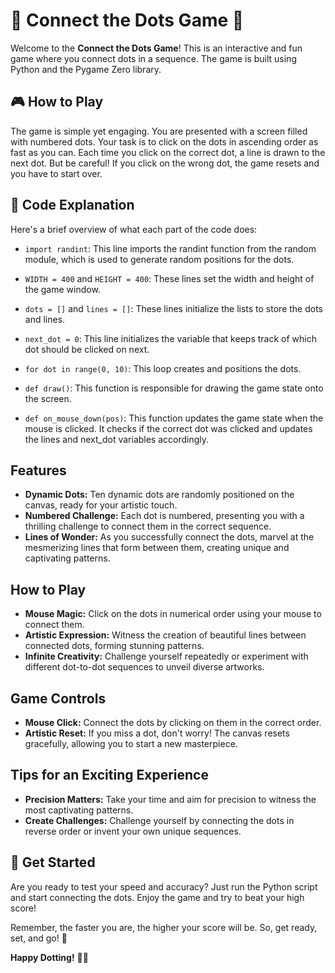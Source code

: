 # 🌟 Connect the Dots Game 🌟
Welcome to the **Connect the Dots Game**! This is an interactive and fun game where you connect dots in a sequence. The game is built using Python and the Pygame Zero library.

## 🎮 How to Play
The game is simple yet engaging. You are presented with a screen filled with numbered dots. Your task is to click on the dots in ascending order as fast as you can. Each time you click on the correct dot, a line is drawn to the next dot. But be careful! If you click on the wrong dot, the game resets and you have to start over.

## 📝 Code Explanation
Here's a brief overview of what each part of the code does:

- `import randint`: This line imports the randint function from the random module, which is used to generate random positions for the dots.

- `WIDTH = 400` and `HEIGHT = 400`: These lines set the width and height of the game window.

- `dots = []` and `lines = []`: These lines initialize the lists to store the dots and lines.

- `next_dot = 0`: This line initializes the variable that keeps track of which dot should be clicked on next.

- `for dot in range(0, 10)`: This loop creates and positions the dots.

- `def draw()`: This function is responsible for drawing the game state onto the screen.

- `def on_mouse_down(pos)`: This function updates the game state when the mouse is clicked. It checks if the correct dot was clicked and updates the lines and next_dot variables accordingly.

## Features
- **Dynamic Dots:** Ten dynamic dots are randomly positioned on the canvas, ready for your artistic touch.
- **Numbered Challenge:** Each dot is numbered, presenting you with a thrilling challenge to connect them in the correct sequence.
- **Lines of Wonder:** As you successfully connect the dots, marvel at the mesmerizing lines that form between them, creating unique and captivating patterns.
  
## How to Play
- **Mouse Magic:** Click on the dots in numerical order using your mouse to connect them.
- **Artistic Expression:** Witness the creation of beautiful lines between connected dots, forming stunning patterns.
- **Infinite Creativity:** Challenge yourself repeatedly or experiment with different dot-to-dot sequences to unveil diverse artworks.

## Game Controls
- **Mouse Click:** Connect the dots by clicking on them in the correct order.
- **Artistic Reset:** If you miss a dot, don't worry! The canvas resets gracefully, allowing you to start a new masterpiece.

## Tips for an Exciting Experience
- **Precision Matters:** Take your time and aim for precision to witness the most captivating patterns.
- **Create Challenges:** Challenge yourself by connecting the dots in reverse order or invent your own unique sequences.

## 🚀 Get Started
Are you ready to test your speed and accuracy? Just run the Python script and start connecting the dots. Enjoy the game and try to beat your high score!

Remember, the faster you are, the higher your score will be. So, get ready, set, and go! 🚀

**Happy Dotting!** 🎨✨
